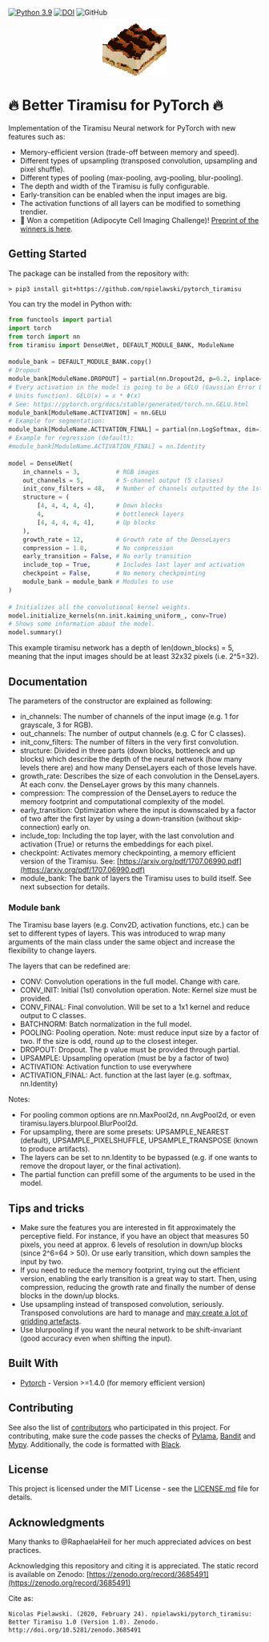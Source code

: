 [![Python 3.9](https://img.shields.io/badge/python-3.9-blue.svg)](https://www.python.org/downloads/release/python-390/) 
[![DOI](https://zenodo.org/badge/242668685.svg)](https://zenodo.org/badge/latestdoi/242668685) 
![GitHub](https://img.shields.io/github/license/npielawski/pytorch_tiramisu)

<p align="center">
  <img src="resources/tiramisu64.png" style="image-rendering: pixelated;" width=128 />
</p>

# 🔥 Better Tiramisu for PyTorch 🔥

Implementation of the Tiramisu Neural network for PyTorch with new features such as:

* Memory-efficient version (trade-off between memory and speed).
* Different types of upsampling (transposed convolution, upsampling and pixel shuffle).
* Different types of pooling (max-pooling, avg-pooling, blur-pooling).
* The depth and width of the Tiramisu is fully configurable.
* Early-transition can be enabled when the input images are big.
* The activation functions of all layers can be modified to something trendier.
* 🎉 Won a competition (Adipocyte Cell Imaging Challenge)! [Preprint of the winners is here](https://www.biorxiv.org/content/10.1101/2021.01.18.427121v3).

## Getting Started

The package can be installed from the repository with:

```console
> pip3 install git+https://github.com/npielawski/pytorch_tiramisu
```

You can try the model in Python with:

```py
from functools import partial
import torch
from torch import nn
from tiramisu import DenseUNet, DEFAULT_MODULE_BANK, ModuleName

module_bank = DEFAULT_MODULE_BANK.copy()
# Dropout
module_bank[ModuleName.DROPOUT] = partial(nn.Dropout2d, p=0.2, inplace=True)
# Every activation in the model is going to be a GELU (Gaussian Error Linear 
# Units function). GELU(x) = x * Φ(x)
# See: https://pytorch.org/docs/stable/generated/torch.nn.GELU.html
module_bank[ModuleName.ACTIVATION] = nn.GELU
# Example for segmentation:
module_bank[ModuleName.ACTIVATION_FINAL] = partial(nn.LogSoftmax, dim=1)
# Example for regression (default):
#module_bank[ModuleName.ACTIVATION_FINAL] = nn.Identity

model = DenseUNet(
    in_channels = 3,          # RGB images
    out_channels = 5,         # 5-channel output (5 classes)
    init_conv_filters = 48,   # Number of channels outputted by the 1st convolution
    structure = (
        [4, 4, 4, 4, 4],      # Down blocks
        4,                    # bottleneck layers
        [4, 4, 4, 4, 4],      # Up blocks
    ),
    growth_rate = 12,         # Growth rate of the DenseLayers
    compression = 1.0,        # No compression
    early_transition = False, # No early transition
    include_top = True,       # Includes last layer and activation
    checkpoint = False,       # No memory checkpointing
    module_bank = module_bank # Modules to use
)

# Initializes all the convolutional kernel weights.
model.initialize_kernels(nn.init.kaiming_uniform_, conv=True)
# Shows some information about the model.
model.summary()
```

This example tiramisu network has a depth of len(down_blocks) = 5, meaning that the
input images should be at least 32x32 pixels (i.e. 2^5=32).

## Documentation

The parameters of the constructor are explained as following:

* in_channels: The number of channels of the input image (e.g. 1 for grayscale, 3 for
  RGB).
* out_channels: The number of output channels (e.g. C for C classes).
* init_conv_filters: The number of filters in the very first convolution.
* structure: Divided in three parts (down blocks, bottleneck and up blocks) which
  describe the depth of the neural network (how many levels there are) and how many
  DenseLayers each of those levels have.
* growth_rate: Describes the size of each convolution in the DenseLayers. At each conv.
  the DenseLayer grows by this many channels.
* compression: The compression of the DenseLayers to reduce the memory footprint and
  computational complexity of the model.
* early_transition: Optimization where the input is downscaled by a factor of two after
  the first layer by using a down-transition (without skip-connection) early on.
* include_top: Including the top layer, with the last convolution and activation (True)
  or returns the embeddings for each pixel.
* checkpoint: Activates memory checkpointing, a memory efficient version of the
  Tiramisu. See: [https://arxiv.org/pdf/1707.06990.pdf](https://arxiv.org/pdf/1707.06990.pdf)
* module_bank: The bank of layers the Tiramisu uses to build itself. See next subsection
  for details.

### Module bank

The Tiramisu base layers (e.g. Conv2D, activation functions, etc.) can be set
to different types of layers. This was introduced to wrap many arguments of the
main class under the same object and increase the flexibility to change layers.

The layers that can be redefined are:

* CONV: Convolution operations in the full model. Change with care.
* CONV_INIT: Initial (1st) convolution operation. Note: Kernel size must be provided.
* CONV_FINAL: Final convolution. Will be set to a 1x1 kernel and reduce output to C
  classes.
* BATCHNORM: Batch normalization in the full model.
* POOLING: Pooling operation. Note: must reduce input size by a factor of two. If the
  size is odd, round *up* to the closest integer.
* DROPOUT: Dropout. The p value must be provided through partial.
* UPSAMPLE: Upsampling operation (must be by a factor of two)
* ACTIVATION: Activation function to use everywhere
* ACTIVATION_FINAL: Act. function at the last layer (e.g. softmax, nn.Identity)


Notes:

* For pooling common options are nn.MaxPool2d, nn.AvgPool2d, or even
  tiramisu.layers.blurpool.BlurPool2d.
* For upsampling, there are some presets: UPSAMPLE_NEAREST (default),
  UPSAMPLE_PIXELSHUFFLE, UPSAMPLE_TRANSPOSE (known to produce artifacts).
* The layers can be set to nn.Identity to be bypassed (e.g. if one wants to remove the
  dropout layer, or the final activation).
* The partial function can prefill some of the arguments to be used in the model.

## Tips and tricks

* Make sure the features you are interested in fit approximately the perceptive field.
For instance, if you have an object that measures 50 pixels, you need at approx. 6
levels of resolution in down/up blocks (since 2^6=64 > 50). Or use early transition,
which down samples the input by two.
* If you need to reduce the memory footprint, trying out the efficient version,
enabling the early transition is a great way to start. Then, using compression,
reducing the growth rate and finally the number of dense blocks in the down/up blocks.
* Use upsampling instead of transposed convolution, seriously. Transposed convolutions
are hard to manage and [may create a lot of gridding artefacts](https://distill.pub/2016/deconv-checkerboard/).
* Use blurpooling if you want the neural network to be shift-invariant (good accuracy
even when shifting the input).

## Built With

* [Pytorch](https://pytorch.org/) - Version >=1.4.0 (for memory efficient version)

## Contributing

See also the list of [contributors](https://github.com/npielawski/torch_tiramisu/contributors) who participated in this project.
For contributing, make sure the code passes the checks of [Pylama](https://github.com/klen/pylama), [Bandit](https://github.com/PyCQA/bandit) and [Mypy](https://github.com/python/mypy).
Additionally, the code is formatted with [Black](https://github.com/psf/black).

## License

This project is licensed under the MIT License - see the [LICENSE.md](LICENSE.md) file for details.

## Acknowledgments

Many thanks to @RaphaelaHeil for her much appreciated advices on best practices.

Acknowledging this repository and citing it is appreciated. The static record is
available on Zenodo: [https://zenodo.org/record/3685491](https://zenodo.org/record/3685491)

Cite as:

```MLA
Nicolas Pielawski. (2020, February 24). npielawski/pytorch_tiramisu: Better Tiramisu 1.0 (Version 1.0). Zenodo. http://doi.org/10.5281/zenodo.3685491
```
